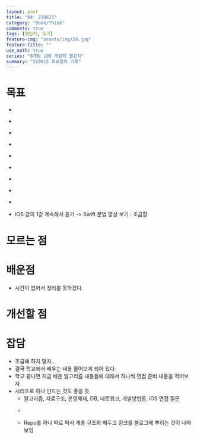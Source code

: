 ```yaml
---
layout: post
title: "04: 210615"
category: "Book/Think"
comments: true
tags: [챌린지, 일기]
feature-img: "assets/img/24.jpg"
feature-title: ""
use_math: true
series: "6개월 iOS 개발자 챌린지"
summary: "210615 화요일의 기록"
---
```




# 목표
* ~~~8시 기상~~~
* ~~~알고리즘 강의노트 저장~~~
* ~~~소개방 12, 13, 14~~~
* ~~~알고리즘 12, 13, 14,~~~  -> 15 못함
* ~~~log 작성, 배운 내용 글로 작성~~~
* ~~~1일 1 commit~~~
* ~~~과외 하기~~~
* ~~~글쓰기 댓글~~~
* ~~~글쓰기 시험 대비~~~
* iOS 강의 1강 계속해서 듣기 -> Swift 문법 영상 보기 : 조금함


# 모르는 점




# 배운점

* 시간이 없어서 정리를 못하겠다.


# 개선할 점



# 잡담

* 조급해 하지 말자..
* 결국 학교에서 배우는 내용 물어보게 되어 있다.
* 학교 끝나면 지금 배운 알고리즘 내용들에 대해서 하나씩 면접 준비 내용을 적어보자.
* 시리즈로 하나 만드는 것도 좋을 듯.
  * 알고리즘, 자료구조, 운영체제, DB, 네트워크, 개발방법론, iOS 면접 질문
  * ~~~CV 취업 카테고리에 정리해두기~~~
  * Repo를 하나 따로 파서 계층 구조화 해두고 링크를 블로그에 뿌리는 것이 나아보임
